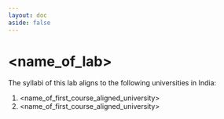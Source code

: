 ```yaml
---
layout: doc
aside: false
---
```


# <name_of_lab>

The syllabi of this lab aligns to the following universities in India:

1. <name_of_first_course_aligned_university>
2. <name_of_first_course_aligned_university>

